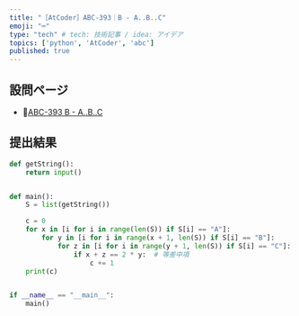 ```yaml
---
title: "［AtCoder］ABC-393｜B - A..B..C"
emoji: "⌨️"
type: "tech" # tech: 技術記事 / idea: アイデア
topics: ['python', 'AtCoder', 'abc']
published: true
---
```


## 設問ページ

- 🔗[ABC-393 B - A..B..C](https://atcoder.jp/contests/abc393/tasks/abc393_b)

## 提出結果

```python
def getString():
    return input()


def main():
    S = list(getString())

    c = 0
    for x in [i for i in range(len(S)) if S[i] == "A"]:
        for y in [i for i in range(x + 1, len(S)) if S[i] == "B"]:
            for z in [i for i in range(y + 1, len(S)) if S[i] == "C"]:
                if x + z == 2 * y:  # 等差中項
                    c += 1
    print(c)


if __name__ == "__main__":
    main()
```
